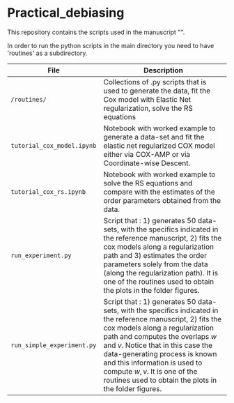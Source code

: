 # Practical_debiasing

This repository contains the scripts used in the manuscript "".

In order to run the python scripts in the main directory you need to have 'routines' as a subdirectory. 

| File                          | Description                                                                                                                                                    |
|-------------------------------|----------------------------------------------------------------------------------------------------------------------------------------------------------------|
| ```/routines/``` | Collections of .py scripts that is used to generate the data, fit the Cox model with Elastic Net regularization, solve the RS equations      |                               |
| ```tutorial_cox_model.ipynb``` | Notebook with worked example to generate a data-set and fit the elastic net regularized COX model either via COX-AMP or via Coordinate-wise Descent.                   |
| ```tutorial_cox_rs.ipynb``` | Notebook with worked example to solve the RS equations and compare with the estimates of the order parameters obtained from the data.         |
| ```run_experiment.py ```         | Script that : 1) generates 50 data-sets, with the specifics indicated in the reference manuscript, 2) fits the cox models along a regularization path and 3) estimates the order parameters solely from the data (along the regularization path). It is one of the routines used to obtain the plots in the folder figures.
| ```run_simple_experiment.py ```   | Script that : 1) generates 50 data-sets, with the specifics indicated in the reference manuscript, 2) fits the cox models along a regularization path and computes the overlaps $w$ and $v$. Notice that in this case the data-generating process is known and this information is used to compute $w,v$. It is one of the routines used to obtain the plots in the folder figures.    